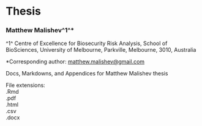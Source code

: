 # Thesis

### Matthew Malishev^1^*  

^1^ Centre of Excellence for Biosecurity Risk Analysis, School of BioSciences, University of Melbourne, Parkville, Melbourne, 3010, Australia  

*Corresponding author: matthew.malishev@gmail.com  

Docs, Markdowns, and Appendices for Matthew Malishev thesis  

File extensions:  
.Rmd  
.pdf  
.html  
.csv  
.docx  

